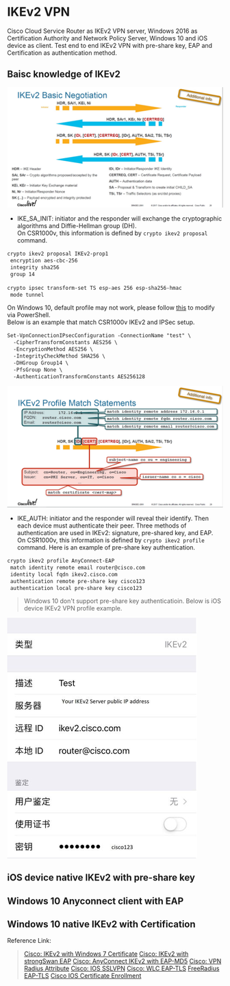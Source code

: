 IKEv2 VPN
=====
Cisco Cloud Service Router as IKEv2 VPN server, Windows 2016 as Certification Authority and Network Policy Server, Windows 10 and iOS device as client. Test end to end IKEv2 VPN with pre-share key, EAP and Certification as authentication method. 

Baisc knowledge of IKEv2
-----
![](https://github.com/yinghli/IKEv2VPN/blob/master/IKEv2Basic.jpg)


+ IKE_SA_INIT: initiator and the responder will exchange the cryptographic algorithms and Diffie-Hellman group (DH). <br>
On CSR1000v, this information is defined by `crypto ikev2 proposal` command. 
```
crypto ikev2 proposal IKEv2-prop1 
 encryption aes-cbc-256
 integrity sha256
 group 14

crypto ipsec transform-set TS esp-aes 256 esp-sha256-hmac 
 mode tunnel
```
On Windows 10, default profile may not work, please follow [this](https://docs.microsoft.com/en-us/powershell/module/vpnclient/set-vpnconnectionipsecconfiguration?view=win10-ps) to modify via PowerShell. <br>
Below is an example that match CSR1000v IKEv2 and IPSec setup.
```
Set-VpnConnectionIPsecConfiguration -ConnectionName "test" \
  -CipherTransformConstants AES256 \
  -EncryptionMethod AES256 \
  -IntegrityCheckMethod SHA256 \
  -DHGroup Group14 \
  -PfsGroup None \
  -AuthenticationTransformConstants AES256128
```
![](https://github.com/yinghli/IKEv2VPN/blob/master/IKEAUTH.jpg)

+ IKE_AUTH: initiator and the responder will reveal their identify. Then each device must authenticate their peer. Three methods of authentication are used in IKEv2: signature, pre-shared key, and EAP. <br>
On CSR1000v, this information is defined by `crypto ikev2 profile` command. Here is an example of pre-share key authentication.
```
crypto ikev2 profile AnyConnect-EAP
 match identity remote email router@cisco.com
 identity local fqdn ikev2.cisco.com
 authentication remote pre-share key cisco123
 authentication local pre-share key cisco123
 ```
> Windows 10 don't support pre-share key authenticatioin.
Below is iOS device IKEv2 VPN profile example. 

![](https://github.com/yinghli/IKEv2VPN/blob/master/iOS.jpg)

iOS device native IKEv2 with pre-share key
-----

Windows 10 Anyconnect client with EAP 
-----

Windows 10 native IKEv2 with Certification
-----

Reference Link:
> [Cisco: IKEv2 with Windows 7 Certificate](https://www.cisco.com/c/en/us/support/docs/security/flexvpn/115907-config-flexvpn-wcca-00.html)
> [Cisco: IKEv2 with strongSwan EAP](https://www.cisco.com/c/en/us/support/docs/security/flexvpn/116837-config-strongswan-ios-00.html)
> [Cisco: AnyConnect IKEv2 with EAP-MD5](https://www.cisco.com/c/en/us/support/docs/security/flexvpn/115755-flexvpn-ike-eap-00.html)
> [Cisco: VPN Radius Attribute](https://www.cisco.com/en/US/docs/ios-xml/ios/sec_conn_ike2vpn/configuration/15-2mt/sec-apx-flex-rad.html)
> [Cisco: IOS SSLVPN](https://community.cisco.com/t5/security-documents/configure-sslvpn-on-cisco-cloud-services-router-1000v-csr1000v/ta-p/3156679)
> [Cisco: WLC EAP-TLS](https://www.cisco.com/c/en/us/support/docs/wireless-mobility/wireless-lan-wlan/213543-configure-eap-tls-flow-with-ise.html)
> [FreeRadius EAP-TLS](https://documentation.meraki.com/MR/Encryption_and_Authentication/Freeradius%3A_Configure_freeradius_to_work_with_EAP-TLS_authentication)
> [Cisco IOS Certificate Enrollment](https://integratingit.wordpress.com/2017/08/26/cisco-ios-certificate-enrollment-via-scep/)
